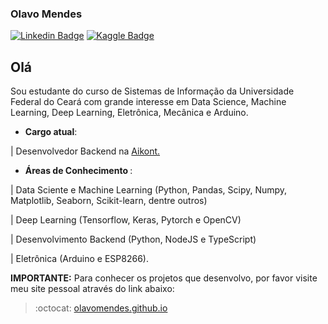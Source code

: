 ### Olavo Mendes
[![Linkedin Badge](https://img.shields.io/badge/-LinkedIn-blue?style=flat-square&logo=Linkedin&logoColor=white&link=https://www.linkedin.com/in/olavo-mendes/)](https://www.linkedin.com/in/olavo-mendes/)
[![Kaggle Badge](https://img.shields.io/badge/-Kaggle-black?style=flat-square&logo=Kaggle&logoColor=white&link=https://www.kaggle.com/olavomendes)](https://www.kaggle.com/olavomendes)

## Olá
Sou estudante do curso de Sistemas de Informação da Universidade Federal do Ceará com grande interesse em Data Science, Machine Learning, Deep Learning, Eletrônica, Mecânica e Arduino.

- <b>Cargo atual</b>:

| Desenvolvedor Backend na [Aikont.](https://www.facebook.com/Aikont-Gest%C3%A3o-Cont%C3%A1bil-e-Financeira-257445300973383/)

- <b>Áreas de Conhecimento </b>: 

| Data Sciente e Machine Learning (Python, Pandas, Scipy, Numpy, Matplotlib, Seaborn, Scikit-learn, dentre outros) 

| Deep Learning (Tensorflow, Keras, Pytorch e OpenCV) 

| Desenvolvimento Backend (Python, NodeJS e TypeScript) 

| Eletrônica (Arduino e ESP8266).

**IMPORTANTE:** Para conhecer os projetos que desenvolvo, por favor visite meu site pessoal através do link abaixo:
>:octocat: [olavomendes.github.io](https://olavomendes.github.io/) 

